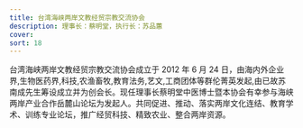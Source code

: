 ```yaml
---
title: 台湾海峡两岸文教经贸宗教交流协会
description: 理事长：蔡明堂，执行长：苏品蕙
cover:
sort: 18
---
```


台湾海峡两岸文教经贸宗教交流协会成立于 2012 年 6 月 24 日，由海内外企业界,生物医药界,科技,农渔畜牧,教育法务,艺文,工商团体等群伦菁英发起,由已故苏南成先生筹设成立并为创会长。现任理事长蔡明堂中医博士暨本协会有幸参与海峡两岸产业合作岳麓山论坛为发起人。共同促进、推动、落实两岸文化连结、教育学术、训练专业论坛，推广经贸科技、精致农业、整合两岸资源。
